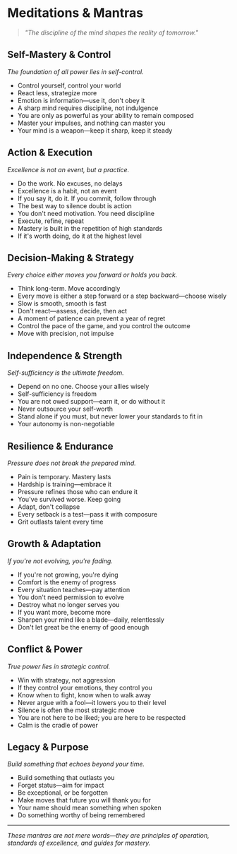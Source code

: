 # Meditations & Mantras

> *"The discipline of the mind shapes the reality of tomorrow."*

## Self-Mastery & Control

*The foundation of all power lies in self-control.*

- Control yourself, control your world
- React less, strategize more
- Emotion is information—use it, don't obey it
- A sharp mind requires discipline, not indulgence
- You are only as powerful as your ability to remain composed
- Master your impulses, and nothing can master you
- Your mind is a weapon—keep it sharp, keep it steady

## Action & Execution

*Excellence is not an event, but a practice.*

- Do the work. No excuses, no delays
- Excellence is a habit, not an event
- If you say it, do it. If you commit, follow through
- The best way to silence doubt is action
- You don't need motivation. You need discipline
- Execute, refine, repeat
- Mastery is built in the repetition of high standards
- If it's worth doing, do it at the highest level

## Decision-Making & Strategy

*Every choice either moves you forward or holds you back.*

- Think long-term. Move accordingly
- Every move is either a step forward or a step backward—choose wisely
- Slow is smooth, smooth is fast
- Don't react—assess, decide, then act
- A moment of patience can prevent a year of regret
- Control the pace of the game, and you control the outcome
- Move with precision, not impulse

## Independence & Strength

*Self-sufficiency is the ultimate freedom.*

- Depend on no one. Choose your allies wisely
- Self-sufficiency is freedom
- You are not owed support—earn it, or do without it
- Never outsource your self-worth
- Stand alone if you must, but never lower your standards to fit in
- Your autonomy is non-negotiable

## Resilience & Endurance

*Pressure does not break the prepared mind.*

- Pain is temporary. Mastery lasts
- Hardship is training—embrace it
- Pressure refines those who can endure it
- You've survived worse. Keep going
- Adapt, don't collapse
- Every setback is a test—pass it with composure
- Grit outlasts talent every time

## Growth & Adaptation

*If you're not evolving, you're fading.*

- If you're not growing, you're dying
- Comfort is the enemy of progress
- Every situation teaches—pay attention
- You don't need permission to evolve
- Destroy what no longer serves you
- If you want more, become more
- Sharpen your mind like a blade—daily, relentlessly
- Don't let great be the enemy of good enough

## Conflict & Power

*True power lies in strategic control.*

- Win with strategy, not aggression
- If they control your emotions, they control you
- Know when to fight, know when to walk away
- Never argue with a fool—it lowers you to their level
- Silence is often the most strategic move
- You are not here to be liked; you are here to be respected
- Calm is the cradle of power

## Legacy & Purpose

*Build something that echoes beyond your time.*

- Build something that outlasts you
- Forget status—aim for impact
- Be exceptional, or be forgotten
- Make moves that future you will thank you for
- Your name should mean something when spoken
- Do something worthy of being remembered

---

*These mantras are not mere words—they are principles of operation, standards of excellence, and guides for mastery.*